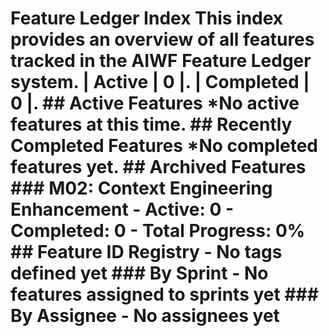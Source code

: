 # Feature Ledger Index This index provides an overview of all features tracked in the AIWF Feature Ledger system. | Active  | 0  |. | Completed | 0  |. ## Active Features *No active features at this time. ## Recently Completed Features *No completed features yet. ## Archived Features ### M02: Context Engineering Enhancement - Active: 0 - Completed: 0 - Total Progress: 0% ## Feature ID Registry - No tags defined yet ### By Sprint - No features assigned to sprints yet ### By Assignee - No assignees yet